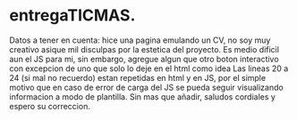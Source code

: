 # entregaTICMAS. 

Datos a tener en cuenta: hice una pagina emulando un CV, no soy muy creativo asique mil disculpas por la estetica del proyecto.
Es medio dificil aun el JS para mi, sin embargo, agregue algun que otro boton interactivo con excepcion de uno que solo lo deje en el html como idea
Las lineas 20 a 24 (si mal no recuerdo) estan repetidas en html y en JS, por el simple motivo que en caso de error de carga del JS se pueda seguir visualizando informacion a modo de plantilla.
Sin mas que añadir, saludos cordiales y espero su correccion.
